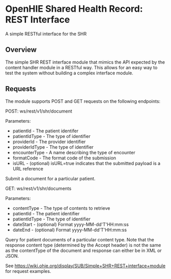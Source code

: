 OpenHIE Shared Health Record: REST Interface
============================================

A simple RESTful interface for the SHR

Overview
--------
The simple SHR REST interface module that mimics the API expected by the content handler module in a RESTful way. This allows for an easy way to test the system without building a complex interface module.

Requests
--------
The module supports POST and GET requests on the following endpoints:

POST: ws/rest/v1/shr/document

Parameters:
* patientId - The patient identifer
* patientIdType - The type of identifier
* providerId - The provider identifier
* providerIdType - The type of identifier
* encounterType - A name describing the type of encounter
* formatCode - The format code of the submission
* isURL - (optional) isURL=true indicates that the submitted payload is a URL reference

Submit a document for a particular patient.

GET: ws/rest/v1/shr/documents

Parameters:
* contentType - The type of contents to retrieve
* patientId - The patient identifier
* patientIdType - The type of identifier
* dateStart - (optional) Format yyyy-MM-dd'T'HH:mm:ss
* dateEnd - (optional) Format yyyy-MM-dd'T'HH:mm:ss

Query for patient documents of a particular content type.
Note that the response content type (determined by the Accept header) is not the same as the contentType of the document and response can either be in XML or JSON.

See https://wiki.ohie.org/display/SUB/Simple+SHR+REST+interface+module for request examples.
